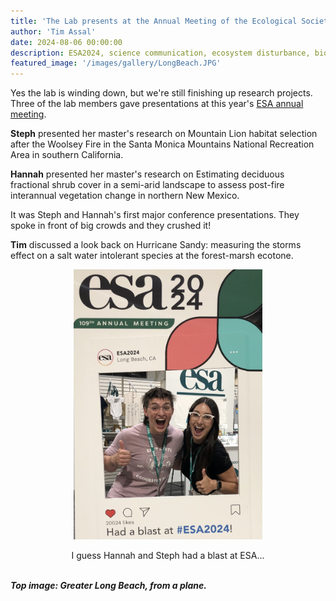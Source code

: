```yaml
---
title: 'The Lab presents at the Annual Meeting of the Ecological Society of America in Long Beach'
author: 'Tim Assal'
date: 2024-08-06 00:00:00
description: ESA2024, science communication, ecosystem disturbance, biogeography, predictive habitat distribution modeling, Sentinel-2, MODIS
featured_image: '/images/gallery/LongBeach.JPG'
---
```


Yes the lab is winding down, but we're still finishing up research projects. Three of the lab members gave presentations at this year's [ESA annual meeting](https://www.esa.org/longbeach2024/). 

**Steph** presented her master's research on Mountain Lion habitat selection after the Woolsey Fire in the Santa Monica Mountains National Recreation Area in southern California. 

**Hannah** presented her master's research on Estimating deciduous fractional shrub cover in a semi-arid landscape to assess post-fire interannual vegetation change in northern New Mexico. 

It was Steph and Hannah's first major conference presentations. They spoke in front of big crowds and they crushed it!

**Tim** discussed a look back on Hurricane Sandy: measuring the storms effect on a salt water intolerant species at the forest-marsh ecotone. 

<p align="center">
  <img alt="wgfd-crew" src="/images/blog/HannahSteph.JPG" style="width: 60%; height= 60%">
</p> 
<center> I guess Hannah and Steph had a blast at ESA... </center>
<br>


***Top image: Greater Long Beach, from a plane.***


